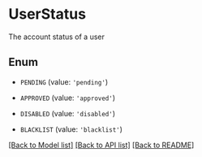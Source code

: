 # UserStatus

The account status of a user

## Enum

* `PENDING` (value: `'pending'`)

* `APPROVED` (value: `'approved'`)

* `DISABLED` (value: `'disabled'`)

* `BLACKLIST` (value: `'blacklist'`)

[[Back to Model list]](../README.md#documentation-for-models) [[Back to API list]](../README.md#documentation-for-api-endpoints) [[Back to README]](../README.md)


